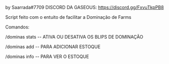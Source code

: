 by Saarrada#7709
DISCORD DA GASEOUS: https://discord.gg/FxvuTkpPB8

Script feito com o entuito de facilitar a Dominação de Farms

Comandos: 
<p>/dominas stats -- ATIVA OU DESATIVA OS BLIPS DE DOMINAÇÃO<p/>
<p>/dominas add -- PARA ADICIONAR ESTOQUE<p/>
<p>/dominas info -- PARA VER O ESTOQUE<p/>

